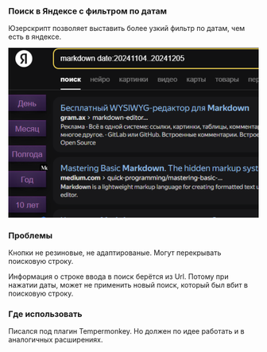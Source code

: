 ### Поиск в Яндексе с фильтром по датам

Юзерскрипт позволяет выставить более узкий фильтр по датам, чем есть в яндексе.

![](/media/1.png)

### Проблемы

Кнопки не резиновые, не адаптированые. Могут перекрывать поисковую строку.

Информация о строке ввода в поиск берётся из Url. Потому при нажатии даты, может не применить новый поиск, который был вбит в поисковую строку.

### Где использовать

Писался под плагин Tempermonkey. Но должен по идее работать и в аналогичных расширениях.